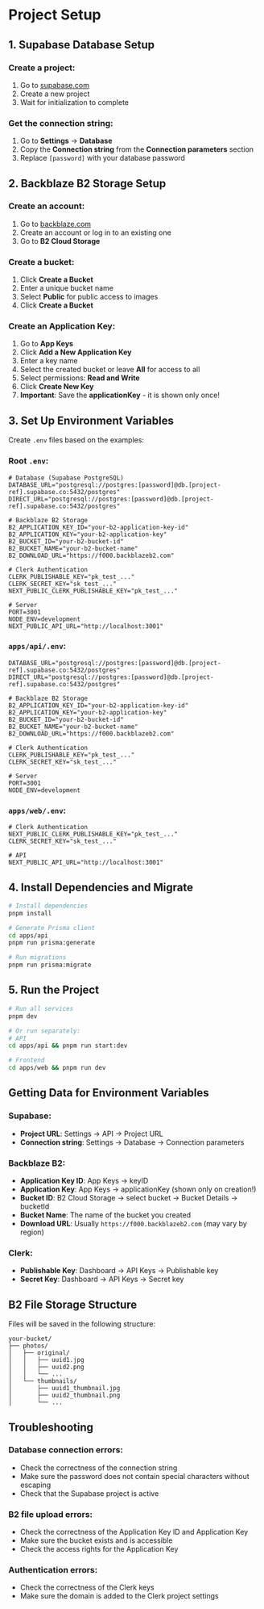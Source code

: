 # Project Setup

## 1. Supabase Database Setup

### Create a project:

1. Go to [supabase.com](https://supabase.com)
2. Create a new project
3. Wait for initialization to complete

### Get the connection string:

1. Go to **Settings** → **Database**
2. Copy the **Connection string** from the **Connection parameters** section
3. Replace `[password]` with your database password

## 2. Backblaze B2 Storage Setup

### Create an account:

1. Go to [backblaze.com](https://www.backblaze.com/b2/cloud-storage.html)
2. Create an account or log in to an existing one
3. Go to **B2 Cloud Storage**

### Create a bucket:

1. Click **Create a Bucket**
2. Enter a unique bucket name
3. Select **Public** for public access to images
4. Click **Create a Bucket**

### Create an Application Key:

1. Go to **App Keys**
2. Click **Add a New Application Key**
3. Enter a key name
4. Select the created bucket or leave **All** for access to all
5. Select permissions: **Read and Write**
6. Click **Create New Key**
7. **Important**: Save the **applicationKey** - it is shown only once!

## 3. Set Up Environment Variables

Create `.env` files based on the examples:

### Root `.env`:

```env
# Database (Supabase PostgreSQL)
DATABASE_URL="postgresql://postgres:[password]@db.[project-ref].supabase.co:5432/postgres"
DIRECT_URL="postgresql://postgres:[password]@db.[project-ref].supabase.co:5432/postgres"

# Backblaze B2 Storage
B2_APPLICATION_KEY_ID="your-b2-application-key-id"
B2_APPLICATION_KEY="your-b2-application-key"
B2_BUCKET_ID="your-b2-bucket-id"
B2_BUCKET_NAME="your-b2-bucket-name"
B2_DOWNLOAD_URL="https://f000.backblazeb2.com"

# Clerk Authentication
CLERK_PUBLISHABLE_KEY="pk_test_..."
CLERK_SECRET_KEY="sk_test_..."
NEXT_PUBLIC_CLERK_PUBLISHABLE_KEY="pk_test_..."

# Server
PORT=3001
NODE_ENV=development
NEXT_PUBLIC_API_URL="http://localhost:3001"
```

### `apps/api/.env`:

```env
DATABASE_URL="postgresql://postgres:[password]@db.[project-ref].supabase.co:5432/postgres"
DIRECT_URL="postgresql://postgres:[password]@db.[project-ref].supabase.co:5432/postgres"

# Backblaze B2 Storage
B2_APPLICATION_KEY_ID="your-b2-application-key-id"
B2_APPLICATION_KEY="your-b2-application-key"
B2_BUCKET_ID="your-b2-bucket-id"
B2_BUCKET_NAME="your-b2-bucket-name"
B2_DOWNLOAD_URL="https://f000.backblazeb2.com"

# Clerk Authentication
CLERK_PUBLISHABLE_KEY="pk_test_..."
CLERK_SECRET_KEY="sk_test_..."

# Server
PORT=3001
NODE_ENV=development
```

### `apps/web/.env`:

```env
# Clerk Authentication
NEXT_PUBLIC_CLERK_PUBLISHABLE_KEY="pk_test_..."
CLERK_SECRET_KEY="sk_test_..."

# API
NEXT_PUBLIC_API_URL="http://localhost:3001"
```

## 4. Install Dependencies and Migrate

```bash
# Install dependencies
pnpm install

# Generate Prisma client
cd apps/api
pnpm run prisma:generate

# Run migrations
pnpm run prisma:migrate
```

## 5. Run the Project

```bash
# Run all services
pnpm dev

# Or run separately:
# API
cd apps/api && pnpm run start:dev

# Frontend
cd apps/web && pnpm run dev
```

## Getting Data for Environment Variables

### Supabase:

- **Project URL**: Settings → API → Project URL
- **Connection string**: Settings → Database → Connection parameters

### Backblaze B2:

- **Application Key ID**: App Keys → keyID
- **Application Key**: App Keys → applicationKey (shown only on creation!)
- **Bucket ID**: B2 Cloud Storage → select bucket → Bucket Details → bucketId
- **Bucket Name**: The name of the bucket you created
- **Download URL**: Usually `https://f000.backblazeb2.com` (may vary by region)

### Clerk:

- **Publishable Key**: Dashboard → API Keys → Publishable key
- **Secret Key**: Dashboard → API Keys → Secret key

## B2 File Storage Structure

Files will be saved in the following structure:

```
your-bucket/
├── photos/
│   ├── original/
│   │   ├── uuid1.jpg
│   │   ├── uuid2.png
│   │   └── ...
│   └── thumbnails/
│       ├── uuid1_thumbnail.jpg
│       ├── uuid2_thumbnail.png
│       └── ...
```

## Troubleshooting

### Database connection errors:

- Check the correctness of the connection string
- Make sure the password does not contain special characters without escaping
- Check that the Supabase project is active

### B2 file upload errors:

- Check the correctness of the Application Key ID and Application Key
- Make sure the bucket exists and is accessible
- Check the access rights for the Application Key

### Authentication errors:

- Check the correctness of the Clerk keys
- Make sure the domain is added to the Clerk project settings

